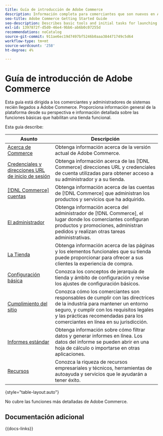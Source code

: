 ```yaml
---
title: Guía de introducción de Adobe Commerce
description: Información completa para comerciantes que son nuevos en Adobe Commerce.
seo-title: Adobe Commerce Getting Started Guide
seo-description: Describes basic tools and initial tasks for launching an Adobe Commerce or Magento Open Source store.
exl-id: 1397872f-d5d0-46e4-9bb6-ab6b0c07255d
recommendations: noCatalog
source-git-commit: 911ae6ec19d7497bf5246b0aaa384471749c5d64
workflow-type: tm+mt
source-wordcount: '258'
ht-degree: 4%

---
```


# Guía de introducción de Adobe Commerce

Esta guía está dirigida a los comerciantes y administradores de sistemas recién llegados a Adobe Commerce. Proporciona información general de la plataforma desde su perspectiva e información detallada sobre las funciones básicas que habilitan una tienda funcional.

Esta guía describe:

| Asunto | Descripción |
| ------- | ----------- |
| [Acerca de Commerce](about.md) | Obtenga información acerca de la versión actual de Adobe Commerce. |
| [Credenciales y direcciones URL de inicio de sesión](login-urls.md) | Obtenga información acerca de las [!DNL Commerce] direcciones URL y credenciales de cuenta utilizadas para obtener acceso a su administrador y a su tienda. |
| [[!DNL Commerce] cuentas](commerce-account-create.md) | Obtenga información acerca de las cuentas de [!DNL Commerce] que administran los productos y servicios que ha adquirido. |
| [El administrador](admin.md) | Obtenga información acerca del administrador de [!DNL Commerce], el lugar donde los comerciantes configuran productos y promociones, administran pedidos y realizan otras tareas administrativas. |
| [La Tienda](storefront.md) | Obtenga información acerca de las páginas y los elementos funcionales que su tienda puede proporcionar para ofrecer a sus clientes la experiencia de compra. |
| [Configuración básica](websites-stores-views.md) | Conozca los conceptos de jerarquía de tienda y ámbito de configuración y revise los ajustes de configuración básicos. |
| [Cumplimiento del sitio](privacy-policy.md) | Conozca cómo los comerciantes son responsables de cumplir con las directrices de la industria para mantener un entorno seguro, y cumplir con los requisitos legales y las prácticas recomendadas para los comerciantes en línea en su jurisdicción. |
| [Informes estándar](reports-menu.md) | Obtenga información sobre cómo filtrar datos y generar informes en línea. Los datos del informe se pueden abrir en una hoja de cálculo o importarse en otras aplicaciones. |
| [Recursos](resources.md) | Conozca la riqueza de recursos empresariales y técnicos, herramientas de autoayuda y servicios que le ayudarán a tener éxito. |

{style="table-layout:auto"}

No cubre las funciones más detalladas de Adobe Commerce.

## Documentación adicional

{{docs-links}}
